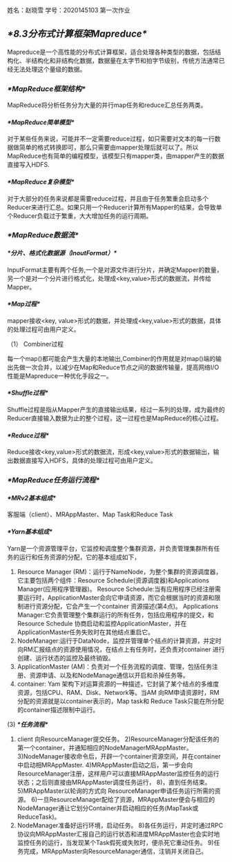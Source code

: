 姓名：赵晓雪        学号：2020145103        第一次作业 

## ***\*8.3分布式计算框架Mapreduce\****

Mapreduce是一个高性能的分布式计算框架，适合处理各种类型的数据，包括结构化、半结构化和非结构化数据，数据量在太字节和拍字节级别，传统方法通常已经无法处理这个量级的数据。

### ***\*MapReduce框架结构\****

MapReduce将分析任务分为大量的并行map任务和reduce汇总任务两类。

#### ***\*MapReduce简单模型\****

对于某些任务来说，可能并不一定需要reduce过程，如只需要对文本的每一行数据做简单的格式转换即可，那么只需要由mapper处理后就可以了。所以MapReduce也有简单的编程模型，该模型只有mapper类，由mapper产生的数据直接写入HDFS.

#### ***\*MapReduce复杂模型\****

对于大部分的任务来说都是需要reduce过程，并且由于任务繁重会启动多个Reducer来进行汇总。如果只用一个Reducer计算所有Mapper的结果，会导致单个Reducer负载过于繁重，大大增加任务的运行周期。

### ***\*MapReduce数据流\****

#### ***\*分片、格式化数据源（InoutFormat）\****

InputFormat主要有两个任务,一个是对源文件进行分片，并确定Mapper的数量，另一个是对一个分片进行格式化，处理成<key,value>形式的数据流，并传给Mapper。

#### ***\*Map过程\****

mapper接收<key, value>形式的数据，并处理成<key,value>形式的数据，具体的处理过程可由用户定义。

（1） Combiner过程

每一个map()都可能会产生大量的本地输出,Combiner的作用就是对map()端的输出先做一次合并，以减少在Map和Reduce节点之间的数据传输量，提高网络I/O性能是Mapreduce一种优化手段之一。

#### ***\*Shuffle过程\****

Shuffle过程是指从Mapper产生的直接输出结果，经过一系列的处理，成为最终的Reducer直接输入数据为止的整个过程，这一过程也是MapReduce的核心过程。

#### ***\*Reduce过程\****

Reduce接收<key,value>形式的数据流，形成<key,value>形式的数据输出，输出数据直接写入HDFS，具体的处理过程可由用户定义。

### ***\*MapReduce任务运行流程\****

#### ***\*MRv2基本组成\****

客服端（client）、MRAppMaster、Map Task和Reduce Task

#### ***\*Yarn基本组成\****

Yarn是一个资源管理平台，它监控和调度整个集群资源，并负责管理集群所有任务的运行和任务资源的分配，它的基本组成如下，

1) Resource Manager (RM)：运行于NameNode，为整个集群的资源调度器，它主要包括两个组件：Resource Schedule(资源调度器)和Applications Manager(应用程序管理器)。
Resource Schedule:当有应用程序已经注册需要运行时，ApplicationMaster会向它申请资源，而它会根据当时的资源和限制进行资源分配，它会产生一个container 资源描述(第4点)。
Applications Manager:它负责管理整个集群运行的所有任务，包括应用程序的提交，和 Resource Schedule 协商启动和监控ApplicationMaster，并在ApplicationMaster任务失败时在其他结点重启它。
2) NodeManager:运行于DataNode，监控并管理单个结点的计算资源，并定时向RM汇报结点的资源使用情况，在结点上有任务时，还负责对container 进行创建、运行状态的监控及最终销毁。
3) ApplicationMaster (AM)：负责对一个任务流程的调度、管理，包括任务注册、资源申请、以及和NodeManage通信以开启和杀掉任务等。
4) container: Yam 架构下对运算资源的一种描述，它封装了某个结点的多维度资源，包括CPU、RAM、Disk、Network等。当AM 向RM申请资源时，RM分配的资源就是以container表示的，Map task和 Reduce Task只能在所分配的container描述限制中运行。

(3) ***\*任务流程\****

 1) client 向ResourceManager提交任务。
2)ResourceManager分配该任务的第一个container，并通知相应的NodeManagerMRAppMaster。
3)NodeManager接收命令后，开辟一个container资源空间，并在container中启动相MRAppMaster.
4)MRAppMaster启动之后，第一步会向ResourceManager注册，这样用户可以直接MRAppMaster监控任务的运行状态；之后则直接由MRAppMaster调度任务运行，
8)，直到任务结束。
5)MRAppMaster以轮询的方式向 ResourceManager申请任务运行所需的资源。
6)一旦ResourceManager配给了资源，MRAppMaster便会与相应的NodeManager通让它划分Container并启动相应的任务(MapTask或ReduceTask)。
7) NodeManager准备好运行环境，启动任务。
8)各任务运行，并定时通过RPC协议向MRAppMaster汇报自己的运行状态和进度MRAppMaster也会实时地监控任务的运行，当发现某个Task假死或失败时，便杀死它重动任务。
9)任务完成，MRAppMaster向ResourceManager通信，注销并关闭自己。
